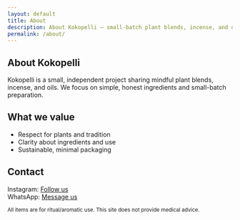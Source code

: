 ```yaml
---
layout: default
title: About
description: About Kokopelli — small-batch plant blends, incense, and oils crafted with care in Dublin.
permalink: /about/
---
```


<section class="container">
  <h1>About Kokopelli</h1>
  <p>Kokopelli is a small, independent project sharing mindful plant blends, incense, and oils. We focus on simple, honest ingredients and small-batch preparation.</p>

  <h2>What we value</h2>
  <ul>
    <li>Respect for plants and tradition</li>
    <li>Clarity about ingredients and use</li>
    <li>Sustainable, minimal packaging</li>
  </ul>

  <h2>Contact</h2>
  <p>
    Instagram: <a href="{{ site.instagram_url }}" target="_blank" rel="noopener">Follow us</a><br>
    WhatsApp: <a href="https://wa.me/{{ site.whatsapp_e164 }}" target="_blank" rel="noopener">Message us</a>
  </p>

  <p><small>All items are for ritual/aromatic use. This site does not provide medical advice.</small></p>
</section>
